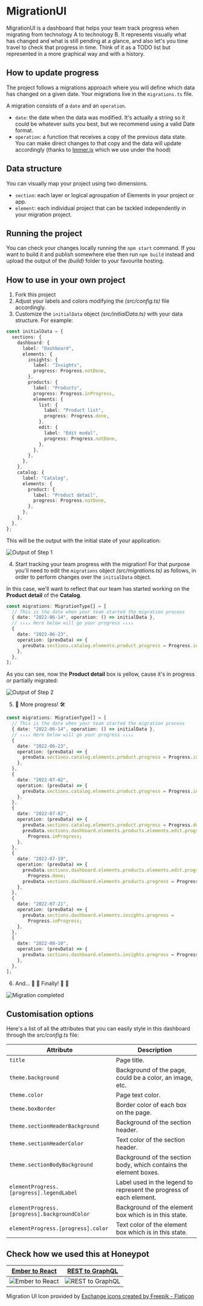 # MigrationUI

MigrationUI is a dashboard that helps your team track progress when migrating from technology A to technology B. It represents visually what has changed and what is still pending at a glance, and also let's you time travel to check that progress in time. Think of it as a TODO list but represented in a more graphical way and with a history.

## How to update progress

The project follows a migrations approach where you will define which data has changed on a given date. Your migrations live in the `migrations.ts` file.

A migration consists of a `date` and an `operation`.

- `date`: the date when the data was modified. It's actually a string so it could be whatever suits you best, but we recommend using a valid Date format.
- `operation`: a function that receives a copy of the previous data state. You can make direct changes to that copy and the data will update accordingly (thanks to [Immer.js](https://immerjs.github.io/immer/) which we use under the hood)

## Data structure

You can visually map your project using two dimensions.

- `section`: each layer or logical agroupation of Elements in your project or app.
- `element`: each individual project that can be tackled independently in your migration project.

## Running the project

You can check your changes locally running the `npm start` command.
If you want to build it and publish somewhere else then run `npm build` instead and upload the output of the _(build)_ folder to your favourite hosting.

## How to use in your own project

1. Fork this project
2. Adjust your labels and colors modifying the _(src/config.ts)_ file accordingly.
3. Customize the `initialData` object _(src/initialData.ts)_ with your data structure. For example:

```typescript
const initialData = {
  sections: {
    dashboard: {
      label: "Dashboard",
      elements: {
        insights: {
          label: "Insights",
          progress: Progress.notDone,
        },
        products: {
          label: "Products",
          progress: Progress.inProgress,
          elements: {
            list: {
              label: "Product list",
              progress: Progress.done,
            },
            edit: {
              label: "Edit modal",
              progress: Progress.notDone,
            },
          },
        },
      },
    },
    catalog: {
      label: "Catalog",
      elements: {
        product: {
          label: "Product detail",
          progress: Progress.notDone,
        },
      },
    },
  },
};
```

This will be the output with the initial state of your application:

![Output of Step 1](assets/readme-example-1.png)

4. Start tracking your team progress with the migration! For that purpose you'll need to edit the `migrations` object _(src/migrations.ts)_ as follows, in order to perform changes over the `initialData` object.

In this case, we'll want to reflect that our team has started working on the **Product detail** of the **Catalog**.

```typescript
const migrations: MigrationType[] = [
  // This is the date when your team started the migration process
  { date: "2022-06-14", operation: () => initialData },
  // ↓↓↓↓ Here below will go your progress ↓↓↓↓
  {
    date: "2022-06-23",
    operation: (prevData) => {
      prevData.sections.catalog.elements.product.progress = Progress.inProgress;
    },
  },
];
```

As you can see, now the **Product detail** box is yellow, cause it's in progress or partially migrated:

![Output of Step 2](assets/readme-example-2.png)

5.  🚧 More progress! 🛠

```typescript
const migrations: MigrationType[] = [
  // This is the date when your team started the migration process
  { date: "2022-06-14", operation: () => initialData },
  // ↓↓↓↓ Here below will go your progress ↓↓↓↓
  {
    date: "2022-06-23",
    operation: (prevData) => {
      prevData.sections.catalog.elements.product.progress = Progress.inProgress;
    },
  },
  {
    date: "2022-07-02",
    operation: (prevData) => {
      prevData.sections.catalog.elements.product.progress = Progress.inProgress;
    },
  },
  {
    date: "2022-07-02",
    operation: (prevData) => {
      prevData.sections.catalog.elements.product.progress = Progress.done;
      prevData.sections.dashboard.elements.products.elements.edit.progress =
        Progress.inProgress;
    },
  },
  {
    date: "2022-07-19",
    operation: (prevData) => {
      prevData.sections.dashboard.elements.products.elements.edit.progress =
        Progress.done;
      prevData.sections.dashboard.elements.products.progress = Progress.done;
    },
  },
  {
    date: "2022-07-21",
    operation: (prevData) => {
      prevData.sections.dashboard.elements.insights.progress =
        Progress.inProgress;
    },
  },
  {
    date: "2022-08-10",
    operation: (prevData) => {
      prevData.sections.dashboard.elements.insights.progress = Progress.done;
    },
  },
];
```

6. And... 🎉 🎉 Finally! 🎉 🎉

![Migration completed](assets/readme-congrats.gif)

## Customisation options

Here's a list of all the attributes that you can easily style in this dashboard through the _src/config.ts_ file:

| Attribute                                    | Description                                                         |
| -------------------------------------------- | ------------------------------------------------------------------- |
| `title`                                      | Page title.                                                         |
| `theme.background`                           | Background of the page, could be a color, an image, etc.            |
| `theme.color`                                | Page text color.                                                    |
| `theme.boxBorder`                            | Border color of each box on the page.                               |
| `theme.sectionHeaderBackground`              | Background of the section header.                                   |
| `theme.sectionHeaderColor`                   | Text color of the section header.                                   |
| `theme.sectionBodyBackground`                | Background of the section body, which contains the element boxes.   |
| `elementProgress.[progress].legendLabel`     | Label used in the legend to represent the progress of each element. |
| `elementProgress.[progress].backgroundColor` | Background of the element box which is in this state.               |
| `elementProgress.[progress].color`           | Text color of the element box which is in this state.               |

## Check how we used this at Honeypot

| [Ember to React](https://honeypotio.github.io/ember-to-react/) | [REST to GraphQL](https://honeypotio.github.io/rest-to-graphql/) |
| -------------------------------------------------------------- | ---------------------------------------------------------------- |
| ![Ember to React](assets/ember-to-react.gif)                   | ![REST to GraphQL](assets/rest-to-graphql.png)                   |

Migration UI Icon provided by
<a href="https://www.flaticon.com/free-icons/exchange" title="exchange icons">Exchange icons created by Freepik - Flaticon</a>
